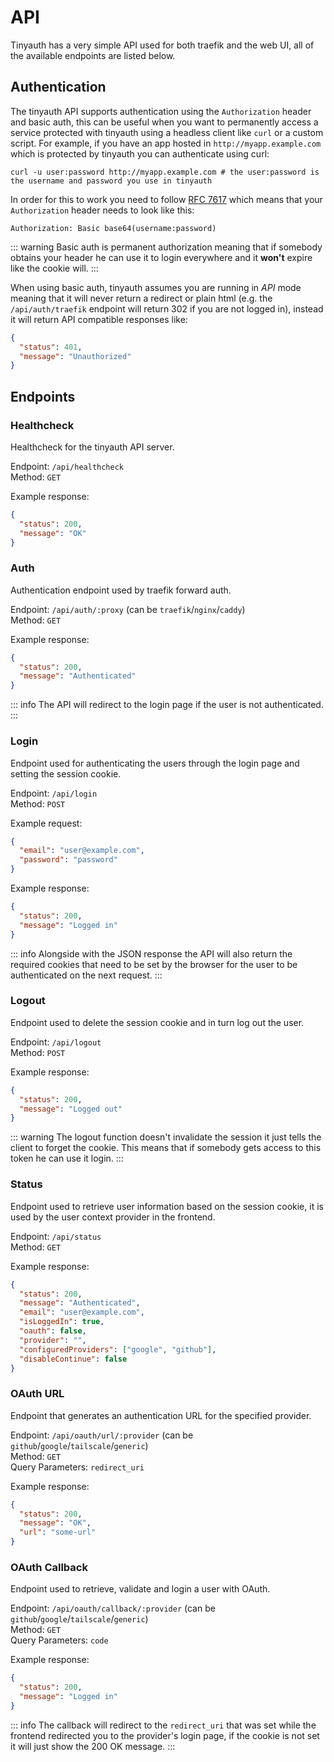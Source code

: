 # API

Tinyauth has a very simple API used for both traefik and the web UI, all of the available endpoints are listed below.

## Authentication

The tinyauth API supports authentication using the `Authorization` header and basic auth, this can be useful when you want to permanently access a service protected with tinyauth using a headless client like `curl` or a custom script. For example, if you have an app hosted in `http://myapp.example.com` which is protected by tinyauth you can authenticate using curl:

```shell
curl -u user:password http://myapp.example.com # the user:password is the username and password you use in tinyauth
```

In order for this to work you need to follow [RFC 7617](https://datatracker.ietf.org/doc/html/rfc7617) which means that your `Authorization` header needs to look like this:

```
Authorization: Basic base64(username:password)
```

::: warning
Basic auth is permanent authorization meaning that if somebody obtains your header he can use it to login everywhere and it **won't** expire like the cookie will.
:::

When using basic auth, tinyauth assumes you are running in _API_ mode meaning that it will never return a redirect or plain html (e.g. the `/api/auth/traefik` endpoint will return 302 if you are not logged in), instead it will return API compatible responses like:

```json
{
  "status": 401,
  "message": "Unauthorized"
}
```

## Endpoints

### Healthcheck

Healthcheck for the tinyauth API server.

Endpoint: `/api/healthcheck`<br />
Method: `GET`

Example response:

```json
{
  "status": 200,
  "message": "OK"
}
```

### Auth

Authentication endpoint used by traefik forward auth.

Endpoint: `/api/auth/:proxy` (can be `traefik`/`nginx`/`caddy`)<br />
Method: `GET`

Example response:

```json
{
  "status": 200,
  "message": "Authenticated"
}
```

::: info
The API will redirect to the login page if the user is not authenticated.
:::

### Login

Endpoint used for authenticating the users through the login page and setting the session cookie.

Endpoint: `/api/login`<br />
Method: `POST`

Example request:

```json
{
  "email": "user@example.com",
  "password": "password"
}
```

Example response:

```json
{
  "status": 200,
  "message": "Logged in"
}
```

::: info
Alongside with the JSON response the API will also return the required cookies that need to be set by the browser for the user to be authenticated on the next request.
:::

### Logout

Endpoint used to delete the session cookie and in turn log out the user.

Endpoint: `/api/logout`<br />
Method: `POST`

Example response:

```json
{
  "status": 200,
  "message": "Logged out"
}
```

::: warning
The logout function doesn't invalidate the session it just tells the client to forget the cookie. This means that if somebody gets access to this token he can use it login.
:::

### Status

Endpoint used to retrieve user information based on the session cookie, it is used by the user context provider in the frontend.

Endpoint: `/api/status`<br />
Method: `GET`

Example response:

```json
{
  "status": 200,
  "message": "Authenticated",
  "email": "user@example.com",
  "isLoggedIn": true,
  "oauth": false,
  "provider": "",
  "configuredProviders": ["google", "github"],
  "disableContinue": false
}
```

### OAuth URL

Endpoint that generates an authentication URL for the specified provider.

Endpoint: `/api/oauth/url/:provider` (can be `github`/`google`/`tailscale`/`generic`)<br />
Method: `GET`<br />
Query Parameters: `redirect_uri`

Example response:

```json
{
  "status": 200,
  "message": "OK",
  "url": "some-url"
}
```

### OAuth Callback

Endpoint used to retrieve, validate and login a user with OAuth.

Endpoint: `/api/oauth/callback/:provider` (can be `github`/`google`/`tailscale`/`generic`)<br />
Method: `GET`<br />
Query Parameters: `code`

Example response:

```json
{
  "status": 200,
  "message": "Logged in"
}
```

::: info
The callback will redirect to the `redirect_uri` that was set while the frontend redirected you to the provider's login page, if the cookie is not set it will just show the 200 OK message.
:::

